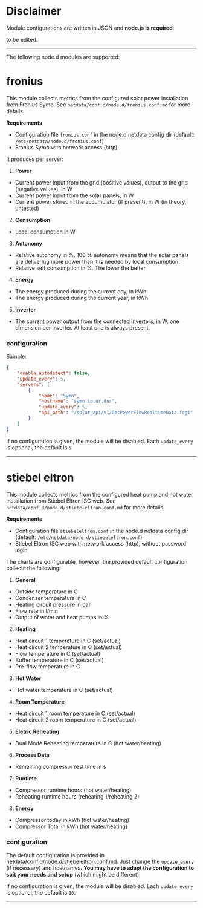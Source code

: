 # Disclaimer

Module configurations are written in JSON and **node.js is required**.

to be edited.

---

The following node.d modules are supported:

# fronius

This module collects metrics from the configured solar power installation from Fronius Symo.
See `netdata/conf.d/node.d/fronius.conf.md` for more details.

**Requirements**
 * Configuration file `fronius.conf` in the node.d netdata config dir (default: `/etc/netdata/node.d/fronius.conf`)
 * Fronius Symo with network access (http)

It produces per server:

1. **Power**
 * Current power input from the grid (positive values), output to the grid (negative values), in W
 * Current power input from the solar panels, in W
 * Current power stored in the accumulator (if present), in W (in theory, untested)

2. **Consumption**
 * Local consumption in W

3. **Autonomy**
 * Relative autonomy in %. 100 % autonomy means that the solar panels are delivering more power than it is needed by local consumption.
 * Relative self consumption in %. The lower the better

4. **Energy**
 * The energy produced during the current day, in kWh
 * The energy produced during the current year, in kWh

5. **Inverter**
 * The current power output from the connected inverters, in W, one dimension per inverter. At least one is always present.
 
 
### configuration

Sample:

```json
{
    "enable_autodetect": false,
    "update_every": 5,
    "servers": [
        {
            "name": "Symo",
            "hostname": "symo.ip.or.dns",
            "update_every": 5,
            "api_path": "/solar_api/v1/GetPowerFlowRealtimeData.fcgi"
        }
    ]
}
```

If no configuration is given, the module will be disabled. Each `update_every` is optional, the default is `5`.

---

# stiebel eltron

This module collects metrics from the configured heat pump and hot water installation from Stiebel Eltron ISG web.
See `netdata/conf.d/node.d/stiebeleltron.conf.md` for more details.

**Requirements**
 * Configuration file `stiebeleltron.conf` in the node.d netdata config dir (default: `/etc/netdata/node.d/stiebeleltron.conf`)
 * Stiebel Eltron ISG web with network access (http), without password login

The charts are configurable, however, the provided default configuration collects the following:

1. **General**
 * Outside temperature in C
 * Condenser temperature in C
 * Heating circuit pressure in bar
 * Flow rate in l/min
 * Output of water and heat pumps in %

2. **Heating**
 * Heat circuit 1 temperature in C (set/actual)
 * Heat circuit 2 temperature in C (set/actual)
 * Flow temperature in C (set/actual)
 * Buffer temperature in C (set/actual)
 * Pre-flow temperature in C

3. **Hot Water**
 * Hot water temperature in C (set/actual)

4. **Room Temperature**
 * Heat circuit 1 room temperature in C (set/actual)
 * Heat circuit 2 room temperature in C (set/actual)

5. **Eletric Reheating**
 * Dual Mode Reheating temperature in C (hot water/heating)

6. **Process Data**
 * Remaining compressor rest time in s

7. **Runtime**
 * Compressor runtime hours (hot water/heating)
 * Reheating runtime hours (reheating 1/reheating 2)

8. **Energy**
 * Compressor today in kWh (hot water/heating)
 * Compressor Total in kWh (hot water/heating)
 
 
### configuration

The default configuration is provided in [netdata/conf.d/node.d/stiebeleltron.conf.md](https://github.com/firehol/netdata/blob/master/conf.d/node.d/stiebeleltron.conf.md). Just change the `update_every` (if necessary) and hostnames. **You may have to adapt the configuration to suit your needs and setup** (which might be different).

If no configuration is given, the module will be disabled. Each `update_every` is optional, the default is `10`.

---
